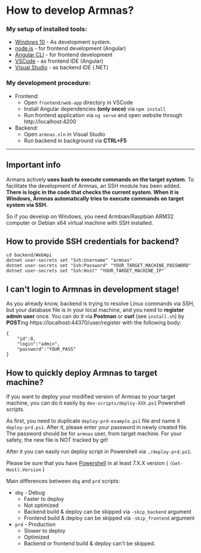 # How to develop Armnas?

### My setup of installed tools:  
- [Windows 10](https://en.wikipedia.org/wiki/Windows_10) - As development system.
- [node.js](https://nodejs.org/en/) - for frontend development (Angular) 
- [Angular CLI](https://angular.io/cli) - for frontend development 
- [VSCode](https://code.visualstudio.com/) - as frontend IDE (Angular) 
- [Visual Studio](https://visualstudio.microsoft.com/pl/vs/community/) - as backend IDE (.NET)

### My development procedure:

- Frontend: 
    - Open `frontend/web-app` directory in VSCode 
    - Install Angular dependencies **(only once)** via `npm install` 
    - Run frontend application via `ng serve` and open website through http://localhost:4200 
- Backend: 
    - Open `armnas.sln` in Visual Studio 
    - Run backend in background via **CTRL+F5**

<hr>

## Important info

Armans actively **uses bash to execute commands on the target system**. To facilitate the development of Armnas, an SSH module has been added. **There is logic in the code that checks the current system. When it is Windows, Armnas automatically tries to execute commands on target system via SSH.**  

So if you develop on Windows, you need Armbian/Raspbian ARM32 computer or Debian x64 virtual machine with SSH installed.

## How to provide SSH credentials for backend?
```
cd backend/WebApi
dotnet user-secrets set "Ssh:Username" "armnas" 
dotnet user-secrets set "Ssh:Password" "YOUR_TARGET_MACHINE_PASSWORD" 
dotnet user-secrets set "Ssh:Host" "YOUR_TARGET_MACHINE_IP" 
```

## I can't login to Armnas in development stage!
As you already know, backend is trying to resolve Linux commands via SSH, but
your database file is in your local machine, and you need to **register admin user** once.
You can do it via **Postman** or **curl** (see `install.sh`) by **POST**ing https://localhost:44370/user/register with the following body:
```
{
    "id":0,
    "login":"admin",
    "password":"YOUR_PASS"
}
```

## How to quickly deploy Armnas to target machine?
If you want to deploy your modified version of Armnas to your target machine, you can do it easily by `dev-scripts/deploy-XXX.ps1` Powershell scripts.

As first, you need to duplicate `deploy-prd-example.ps1` file and name it `deploy-prd.ps1`. After it, please enter your password in newly created file. The password should be for `armnas` user, from target machine. For your safety, the new file is NOT tracked by git!

After it you can easily run deploy script in Powershell via `./deploy-prd.ps1`.

Please be sure that you have [Powershell](https://github.com/PowerShell/PowerShell/releases) in at least 7.X.X version ( `(Get-Host).Version` )

Main differences between `dbg` and `prd` scripts:
- `dbg` - Debug
    - Faster to deploy
    - Not optimized
    - Backend build & deploy can be skipped via `-skip_backend` argument
    - Frontend build & deploy can be skipped via `-skip_frontend` argument
- `prd` - Production
    - Slower to deploy
    - Optimized
    - Backend or frontend build & deploy can't be skipped.

